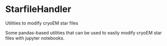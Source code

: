 # StarfileHandler
Utilities to modify cryoEM star files

Some pandas-based utilities that can be used to easily modify cryoEM star files with jupyter notebooks.
